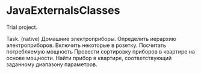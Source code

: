# JavaExternalsClasses
Trial project.

Task.
(native)
Домашние электроприборы. Определить иерархию электроприборов.
Включить некоторые в розетку. Посчитать потребляемую мощность
Провести сортировку приборов в квартире на основе мощности. Найти
прибор в квартире, соответствующий заданному диапазону параметров.
